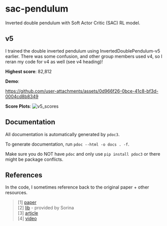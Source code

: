 # sac-pendulum
Inverted double pendulum with Soft Actor Critic (SAC) RL model.

## v5

I trained the double inverted pendulum using InvertedDoublePendulum-v5 earlier. There was some confusion, and other group members used v4, so I reran my code for v4 as well (see v4 heading)!

**Highest score**: 82,812

**Demo**: 

https://github.com/user-attachments/assets/0d966f26-0bce-41c8-bf3d-0004cd8b8349

**Score Plots**:
![v5_scores](https://github.com/user-attachments/assets/96e9b5b2-3b32-41ab-aa0c-27d748e505fc)


## Documentation
All documentation is automatically generated by `pdoc3`.  

To generate documentation, run `pdoc --html -o docs . -f`.  

Make sure you do NOT have `pdoc` and only use `pip install pdoc3` or there 
might be package conflicts.

## References
In the code, I sometimes reference back to the original paper + other resources.

> [1] [paper](https://arxiv.org/pdf/1801.01290)  
> [2] [lib](https://skrl.readthedocs.io/en/latest/) - provided by Sorina  
> [3] [article](https://medium.com/@sthanikamsanthosh1994/reinforcement-learning-part-5-soft-actor-critic-sac-network-using-tensorflow2-697917b4b752)  
> [4] [video](https://github.com/philtabor/Youtube-Code-Repository/blob/master/ReinforcementLearning/PolicyGradient/SAC/)
